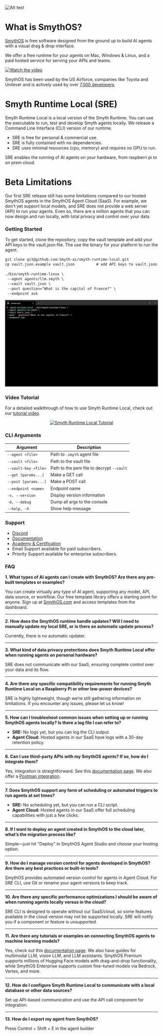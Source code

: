 ![Alt text](https://smythos.com/wp-content/themes/generatepress_child/img/smythos-light.svg)

# What is SmythOS?

[SmythOS](https://smythos.com) is free software designed from the ground up to build AI agents with a visual drag & drop interface. <br>

We offer a free runtime for your agents on Mac, Windows & Linux, and a paid hosted service for serving your APIs and teams.

[![Watch the video](https://img.youtube.com/vi/E1ppbScXhGU/0.jpg)](https://www.youtube.com/watch?v=E1ppbScXhGU)

SmythOS has been used by the US Airforce, companies like Toyota and Unilever and is actively used by over [7,000 developers](https://discord.gg/smythos).

# Smyth Runtime Local (SRE)

Smyth Runtime Local is a local version of the Smyth Runtime. You can use the executable to run, test and develop Smyth agents locally.
We release a Command Line Interface (CLI) version of our runtime.

- SRE is free for personal & commercial use.
- SRE is fully contained with no dependencies. 
- SRE uses minimal resources (cpu, memory) and requires no GPU to run.

SRE enables the running of AI agents on your hardware, from raspberri pi to on prem cloud. 

# Beta Limitations

Our first SRE release still has some limitations compared to our hosted SmythOS agents in the SmythOS Agent Cloud (SaaS).
For example, we don't yet support local models, and SRE does not provide a web server (API) to run your agents.
Even so, there are a million agents that you can now design and run locally, with total privacy and control over your data.

### Getting Started

To get started, clone the repository, copy the vault template and add your API keys to the vault.json file. The use the binary for your platform to run the agent.

```
git clone git@github.com:Smyth-ai/smyth-runtime-local.git
cp vault.json.example vault.json          # add API keys to vault.json

./bin/smyth-runtime-linux \
 --agent agents/llm.smyth \
 --vault vault.json \
 --post question="What is the capital of France?" \
 --endpoint ask
```

<p align="center">
  <img width="auto" width="500" src="./ReadMe.gif">
</p>

### Video Tutorial

For a detailed walkthrough of how to use Smyth Runtime Local, check out our [tutorial video](https://youtu.be/RiNzFegoL-Y).

<p align="center">
  <a href="https://youtu.be/RiNzFegoL-Y">
    <img width="500" src="https://img.youtube.com/vi/RiNzFegoL-Y/maxresdefault.jpg" alt="Smyth Runtime Local Tutorial">
  </a>
</p>

### CLI Arguments

| Argument             | Description                               |
| -------------------- | ----------------------------------------- |
| `--agent <file>`     | Path to `.smyth` agent file               |
| `--vault <file>`     | Path to the vault file                    |
| `--vault-key <file>` | Path to the pem file to decrypt `--vault` |
| `--get [params...]`  | Make a GET call                           |
| `--post [params...]` | Make a POST call                          |
| `--endpoint <name>`  | Endpoint name                             |
| `-v, --version`      | Display version information               |
| `-d, --debug`        | Dump all args to the console              |
| `--help, -h`         | Show help message                         |


### Support

- [Discord](https://discord.gg/smythos)
- [Documentation](https://smythos.com/documentation/#/)
- [Academy & Certification](https://academy.smythos.com/)
- Email Support available for paid subscribers.
- Priority Support available for enterprise subscribers.


### FAQ

**1. What types of AI agents can I create with SmythOS? Are there any pre-built templates or examples?**

You can create virtually any type of AI agent, supporting any model, API, data source, or workflow. Our free template library offers a starting point for anyone. Sign up at [SmythOS.com](https://smythos.com) and access templates from the dashboard.

---

**2. How does the SmythOS runtime handle updates? Will I need to manually update my local SRE, or is there an automatic update process?**

Currently, there is no automatic updater.

---

**3. What kind of data privacy protections does Smyth Runtime Local offer when running agents on personal hardware?**

SRE does not communicate with our SaaS, ensuring complete control over your data and its flow.

---

**4. Are there any specific compatibility requirements for running Smyth Runtime Local on a Raspberry Pi or other low-power devices?**

SRE is highly lightweight, though we’re still gathering information on limitations. If you encounter any issues, please let us know!

---

**5. How can I troubleshoot common issues when setting up or running SmythOS agents locally? Is there a log file I can refer to?**

- **SRE:** No logs yet, but you can log the CLI output.
- **Agent Cloud:** Hosted agents in our SaaS have logs with a 30-day retention policy.

---

**6. Can I use third-party APIs with my SmythOS agents? If so, how do I integrate them?**

Yes, integration is straightforward. See this [documentation page](https://smythos.com/documentation/#/components/APICall). We also offer a [Postman integration](https://smythos.com/documentation/#/embodiments/postman?id=postman-integration).

---

**7. Does SmythOS support any form of scheduling or automated triggers to run agents at set times?**

- **SRE:** No scheduling yet, but you can run a CLI script.
- **Agent Cloud:** Hosted agents in our SaaS offer full scheduling capabilities with just a few clicks.

---

**8. If I want to deploy an agent created in SmythOS to the cloud later, what’s the migration process like?**

Simple—just hit "Deploy" in SmythOS Agent Studio and choose your hosting option.

---

**9. How do I manage version control for agents developed in SmythOS? Are there any best practices or built-in tools?**

SmythOS provides automated version control for agents in Agent Cloud. For SRE CLI, use Git or rename your agent versions to keep track.

---

**10. Are there any specific performance optimizations I should be aware of when running agents locally versus in the cloud?**

SRE CLI is designed to operate without our SaaS/cloud, so some features available in the cloud version may not be supported locally. SRE will notify you if a component or feature is unsupported.

---

**11. Are there any tutorials or examples on connecting SmythOS agents to machine learning models?**

Yes, check out this [documentation page](https://smythos.com/documentation/#/components/PromptGenerator). We also have guides for multimodal LLM, vision LLM, and LLM assistants. SmythOS Premium supports millions of Hugging Face models with drag-and-drop functionality, while SmythOS Enterprise supports custom fine-tuned models via Bedrock, Vertex, and more.

---

**12. How do I configure Smyth Runtime Local to communicate with a local database or other data sources?**

Set up API-based communication and use the API call component for integration.

---

**13. How do I export my agent from SmythOS?**

Press Control + Shift + E in the agent builder











